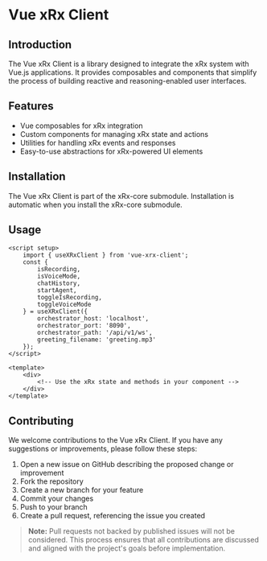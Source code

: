# Vue xRx Client

## Introduction

The Vue xRx Client is a library designed to integrate the xRx system with Vue.js applications. It provides composables and components that simplify the process of building reactive and reasoning-enabled user interfaces.

## Features

- Vue composables for xRx integration
- Custom components for managing xRx state and actions
- Utilities for handling xRx events and responses
- Easy-to-use abstractions for xRx-powered UI elements

## Installation

The Vue xRx Client is part of the xRx-core submodule. Installation is automatic when you install the xRx-core submodule.

## Usage

```vue
<script setup>
    import { useXRxClient } from 'vue-xrx-client';
    const {
        isRecording,
        isVoiceMode,
        chatHistory,
        startAgent,
        toggleIsRecording,
        toggleVoiceMode
    } = useXRxClient({
        orchestrator_host: 'localhost',
        orchestrator_port: '8090',
        orchestrator_path: '/api/v1/ws',
        greeting_filename: 'greeting.mp3'
    });
</script>

<template>
    <div>
        <!-- Use the xRx state and methods in your component -->
    </div>
</template>
```


## Contributing

We welcome contributions to the Vue xRx Client. If you have any suggestions or improvements, please follow these steps:

1. Open a new issue on GitHub describing the proposed change or improvement
2. Fork the repository
3. Create a new branch for your feature
4. Commit your changes
5. Push to your branch
6. Create a pull request, referencing the issue you created

> **Note:** Pull requests not backed by published issues will not be considered. This process ensures that all contributions are discussed and aligned with the project's goals before implementation.